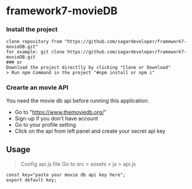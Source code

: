 # framework7-movieDB

 ### Install the project
```
clone repository from "https://github.com/sagardeveloper/framework7-movieDB.git"
for example: git clone https://github.com/sagardeveloper/framework7-movieDB.git
### or
Download the project directlly by clicking "Clone or Download"
> Run npm Command in the project "#npm install or npm i"
```


### Crearte an movie API
You need the movie db api before running this application:

- Go to "https://www.themoviedb.org/"
- Sign-up if you don't have account
- Go to your profile setting 
- Click on the api from left panel and create your secret api key

## Usage

> Config api.js file
> Go to src > assets > js > api.js

```
const key="paste your movie db api key here";
export default key;
```
